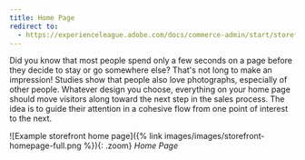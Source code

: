 ```yaml
---
title: Home Page
redirect to:
  - https://experienceleague.adobe.com/docs/commerce-admin/start/storefront/storefront.html#home-page
---
```


Did you know that most people spend only a few seconds on a page before they decide to stay or go somewhere else? That's not long to make an impression! Studies show that people also love photographs, especially of other people. Whatever design you choose, everything on your home page should move visitors along toward the next step in the sales process. The idea is to guide their attention in a cohesive flow from one point of interest to the next.

![Example storefront home page]({% link images/images/storefront-homepage-full.png %}){: .zoom}
_Home Page_

